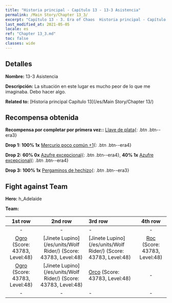 ```yaml
---
title: "Historia principal - Capítulo 13 - 13-3 Asistencia"
permalink: /Main Story/Chapter 13_3/
excerpt: "Capítulo 13 - 3. Era of Chaos  Historia principal - Capítulo 13_3. 13-3 Asistencia"
last_modified_at: 2021-05-05
locale: es
ref: "Chapter 13_3.md"
toc: false
classes: wide
---
```


## Detalles

 **Nombre:** 13-3 Asistencia

 **Descripción:** La situación en este lugar es mucho peor de lo que me imaginaba. Debo hacer algo.

 **Related to:** [Historia principal Capítulo 13](/es/Main Story/Chapter 13/)

## Recompensa obtenida

 **Recompensa por completar por primera vez::** [Llave de plata](/ItemsES/con_693/){: .btn .btn--era3}

 **Drop 1:** **100% 1x** [Mercurio poco común +1](/ItemsES/mat_42/){: .btn .btn--era4}

 **Drop 2:** **60% 0x** [Azufre excepcional](/ItemsES/mat_36/){: .btn .btn--era4}, **40% 1x** [Azufre excepcional](/ItemsES/mat_36/){: .btn .btn--era4}

 **Drop 3:** **100% 1x** [Pergaminos de hechizo](/ItemsES/con_694/){: .btn .btn--era3}


## Fight against Team
 **Hero:** h_Adelaide

 **Team:**


  | 1st row | 2nd row | 3rd row | 4th row |
  |:----:|:----:|:----|:----:|
  | - | - | - | - |
  | [Ogro](/es/units/Ogre/) (Score: 43783, Level:48)  | [Jinete Lupino](/es/units/Wolf Rider/) (Score: 43783, Level:48)  | [Jinete Lupino](/es/units/Wolf Rider/) (Score: 43783, Level:48)  | [Roc](/es/units/Roc/) (Score: 43783, Level:48)  |
  | [Ogro](/es/units/Ogre/) (Score: 43783, Level:48)  | [Jinete Lupino](/es/units/Wolf Rider/) (Score: 43783, Level:48)  | [Orco](/es/units/Orc/) (Score: 43783, Level:48)  | - |
  | - | - | - | - |


